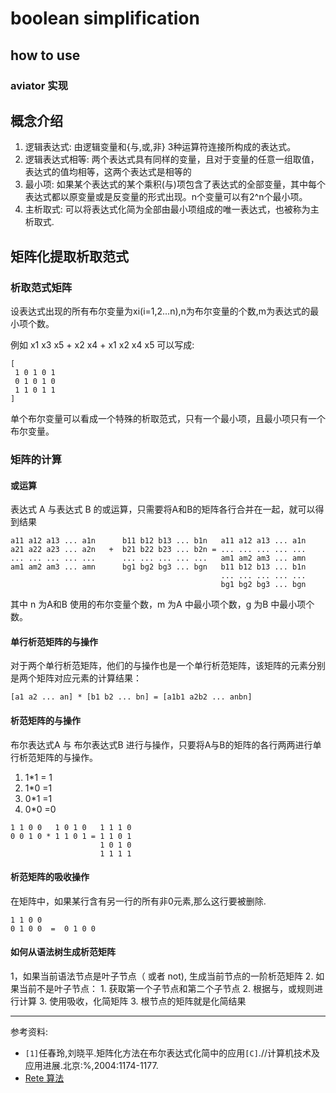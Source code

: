 # boolean simplification

## how to use

### aviator 实现



## 概念介绍

1. 逻辑表达式: 由逻辑变量和{与,或,非} 3种运算符连接所构成的表达式。
2. 逻辑表达式相等: 两个表达式具有同样的变量，且对于变量的任意一组取值，表达式的值均相等，这两个表达式是相等的
3. 最小项: 如果某个表达式的某个乘积(与)项包含了表达式的全部变量，其中每个表达式都以原变量或是反变量的形式出现。n个变量可以有2^n个最小项。
4. 主析取式: 可以将表达式化简为全部由最小项组成的唯一表达式，也被称为主析取式.

## 矩阵化提取析取范式

### 析取范式矩阵

设表达式出现的所有布尔变量为xi(i=1,2...n),n为布尔变量的个数,m为表达式的最小项个数。

例如 x1 x3 x5 + x2 x4 + x1 x2 x4 x5 可以写成:

```
[
 1 0 1 0 1
 0 1 0 1 0
 1 1 0 1 1 
]
```

单个布尔变量可以看成一个特殊的析取范式，只有一个最小项，且最小项只有一个布尔变量。

### 矩阵的计算

#### 或运算 

表达式 A 与表达式 B 的或运算，只需要将A和B的矩阵各行合并在一起，就可以得到结果

```
a11 a12 a13 ... a1n      b11 b12 b13 ... b1n   a11 a12 a13 ... a1n
a21 a22 a23 ... a2n   +  b21 b22 b23 ... b2n = ... ... ... ... ...
... ... ... ... ...      ... ... ... ... ...   am1 am2 am3 ... amn
am1 am2 am3 ... amn      bg1 bg2 bg3 ... bgn   b11 b12 b13 ... b1n
                                               ... ... ... ... ...
                                               bg1 bg2 bg3 ... bgn
```

其中 n 为A和B 使用的布尔变量个数，m 为A 中最小项个数，g 为B 中最小项个数。

#### 单行析范矩阵的与操作

对于两个单行析范矩阵，他们的与操作也是一个单行析范矩阵，该矩阵的元素分别是两个矩阵对应元素的计算结果：

```
[a1 a2 ... an] * [b1 b2 ... bn] = [a1b1 a2b2 ... anbn]
```

#### 析范矩阵的与操作

布尔表达式A 与 布尔表达式B 进行与操作，只要将A与B的矩阵的各行两两进行单行析范矩阵的与操作。

1. 1*1 = 1
2. 1*0 =1
3. 0*1 =1
4. 0*0 =0

```
1 1 0 0   1 0 1 0   1 1 1 0
0 0 1 0 * 1 1 0 1 = 1 1 0 1
                    1 0 1 0
                    1 1 1 1
```

#### 析范矩阵的吸收操作

在矩阵中，如果某行含有另一行的所有非0元素,那么这行要被删除.

```
1 1 0 0
0 1 0 0  =  0 1 0 0
```

#### 如何从语法树生成析范矩阵

1，如果当前语法节点是叶子节点（<atom> 或者 not<atom>), 生成当前节点的一阶析范矩阵
2. 如果当前不是叶子节点：
    1. 获取第一个子节点和第二个子节点
    2. 根据与，或规则进行计算
    3. 使用吸收，化简矩阵
3. 根节点的矩阵就是化简结果




---
参考资料:

* `[1]`任春玲,刘晓平.矩阵化方法在布尔表达式化简中的应用`[C]`.//计算机技术及应用进展.北京:%,2004:1174-1177.
* [Rete 算法](https://cis.temple.edu/~ingargio/cis587/readings/rete.html)
  
